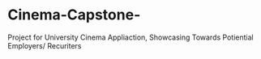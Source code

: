 # Cinema-Capstone-
Project for University Cinema Appliaction, Showcasing Towards Potiential Employers/ Recuriters
